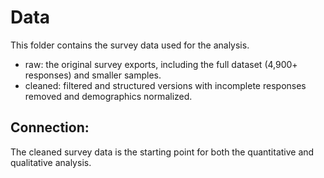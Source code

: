 # Data  

This folder contains the survey data used for the analysis.  

- raw: the original survey exports, including the full dataset (4,900+ responses) and smaller samples.  
- cleaned: filtered and structured versions with incomplete responses removed and demographics normalized.  

## Connection:
The cleaned survey data is the starting point for both the quantitative and qualitative analysis.
